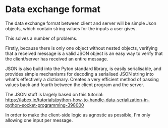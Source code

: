 # Data exchange format
The data exchange format between client and server will be simple
Json objects, which contain string values for the inputs a user gives.

This solves a number of problems.


Firstly, because there is only one object without nested objects,
verifying that a received message is a valid JSON object is an easy way to
verify that the client/server has received an entire message.

JSON is also build into the Pyton standard library, is easily serialisable,
and provides simple mechanisms for decoding a serialised JSON string into
what's effectively a dictionary. Creates a very efficient method of passing
values back and fourth between the client program and the server.

The JSON stuff is largely based on this tutorial:
https://labex.io/tutorials/python-how-to-handle-data-serialization-in-python-socket-programming-398000

In order to make the client-side logic as agnostic as possible, I'm only
allowing one input per message.
